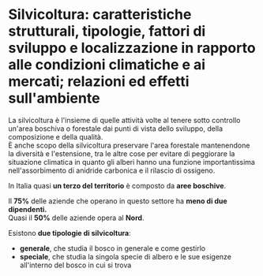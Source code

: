 # Silvicoltura: caratteristiche strutturali, tipologie, fattori di sviluppo e localizzazione in rapporto alle condizioni climatiche e ai mercati; relazioni ed effetti sull'ambiente

La silvicoltura è l'insieme di quelle attività volte al tenere sotto controllo
un'area boschiva o forestale dai punti di vista dello sviluppo, della
composizione e della qualità.\
È anche scopo della silvicoltura preservare l'area forestale mantenendone la
diversità e l'estensione, tra le altre cose per evitare di peggiorare la
situazione climatica in quanto gli alberi hanno una funzione importantissima
nell'assorbimento di anidride carbonica e il rilascio di ossigeno.

In Italia quasi **un terzo del territorio** è composto da **aree boschive**.

Il **75%** delle aziende che operano in questo settore ha **meno di due
dipendenti.**\
Quasi il **50%** delle aziende opera al **Nord**.

Esistono **due tipologie di silvicoltura**:
- **generale**, che studia il bosco in generale e come gestirlo
- **speciale**, che studia la singola specie di albero e le sue esigenze
  all'interno del bosco in cui si trova
